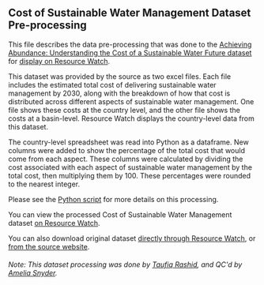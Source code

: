 ## Cost of Sustainable Water Management Dataset Pre-processing
This file describes the data pre-processing that was done to the [Achieving Abundance: Understanding the Cost of a Sustainable Water Future dataset](https://www.wri.org/resources/data-sets/achieving-abundance) for [display on Resource Watch](https://resourcewatch.org/data/explore/wat064-Cost-of-Sustainable-Water-Management).

This dataset was provided by the source as two excel files. Each file includes the estimated total cost of delivering sustainable water management by 2030, along with the breakdown of how that cost is distributed across different aspects of sustainable water management. One file shows these costs at the country level, and the other file shows the costs at a basin-level. Resource Watch displays the country-level data from this dataset.

The country-level spreadsheet was read into Python as a dataframe. New columns were added to show the percentage of the total cost that would come from each aspect. These columns were calculated by dividing the cost associated with each aspect of sustainable water management by the total cost, then multiplying them by 100. These percentages were rounded to the nearest integer.

Please see the [Python script](https://github.com/resource-watch/data-pre-processing/blob/master/wat_064_cost_of_sustainable_water_management/wat_064_cost_of_sustainable_water_management_processing.py) for more details on this processing.

You can view the processed Cost of Sustainable Water Management dataset [on Resource Watch](https://resourcewatch.org/data/explore/wat064-Cost-of-Sustainable-Water-Management).

You can also download original dataset [directly through Resource Watch](https://wri-public-data.s3.amazonaws.com/resourcewatch/wat_064_cost_of_sustainable_water_management.zip), or [from the source website](https://www.wri.org/resources/data-sets/achieving-abundance).

###### Note: This dataset processing was done by [Taufiq Rashid](https://www.wri.org/profile/taufiq-rashid), and QC'd by [Amelia Snyder](https://www.wri.org/profile/amelia-snyder).
